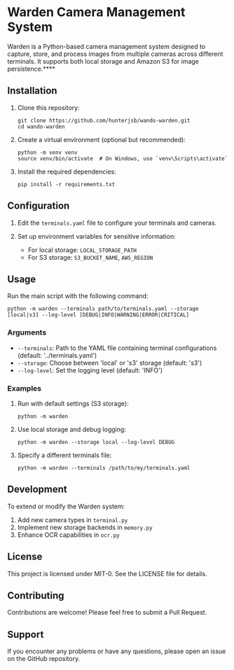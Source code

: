 # Warden Camera Management System

Warden is a Python-based camera management system designed to capture, store, and process images from multiple cameras across different terminals. It supports both local storage and Amazon S3 for image persistence.****

## Installation

1. Clone this repository:
   ```
   git clone https://github.com/hunterjsb/wando-warden.git
   cd wando-warden
   ```

2. Create a virtual environment (optional but recommended):
   ```
   python -m venv venv
   source venv/bin/activate  # On Windows, use `venv\Scripts\activate`
   ```

3. Install the required dependencies:
   ```
   pip install -r requirements.txt
   ```

## Configuration

1. Edit the `terminals.yaml` file to configure your terminals and cameras.

2. Set up environment variables for sensitive information:
   - For local storage: `LOCAL_STORAGE_PATH`
   - For S3 storage: `S3_BUCKET_NAME`, `AWS_REGION`

## Usage

Run the main script with the following command:

```
python -m warden --terminals path/to/terminals.yaml --storage [local|s3] --log-level [DEBUG|INFO|WARNING|ERROR|CRITICAL]
```

### Arguments

- `--terminals`: Path to the YAML file containing terminal configurations (default: '../terminals.yaml')
- `--storage`: Choose between 'local' or 's3' storage (default: 's3')
- `--log-level`: Set the logging level (default: 'INFO')

### Examples

1. Run with default settings (S3 storage):
   ```
   python -m warden
   ```

2. Use local storage and debug logging:
   ```
   python -m warden --storage local --log-level DEBUG
   ```

3. Specify a different terminals file:
   ```
   python -m warden --terminals /path/to/my/terminals.yaml
   ```

## Development

To extend or modify the Warden system:

1. Add new camera types in `terminal.py`
2. Implement new storage backends in `memory.py`
3. Enhance OCR capabilities in `ocr.py`

## License

This project is licensed under MIT-0. See the LICENSE file for details.

## Contributing

Contributions are welcome! Please feel free to submit a Pull Request.

## Support

If you encounter any problems or have any questions, please open an issue on the GitHub repository.